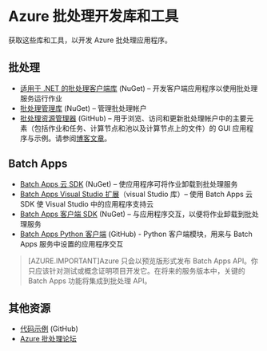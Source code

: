 <properties
	pageTitle="Azure 批处理开发库和工具 | Windows Azure"
	description="获取开发 Azure 批处理应用程序时所需的库和工具"
	services="batch"
	documentationCenter=""
	authors="dlepow"
	manager="timlt"
	editor=""/>

<tags
	ms.service="batch"
	ms.date="07/24/2015"
	wacn.date="08/13/2015"/>


# Azure 批处理开发库和工具
<p>获取这些库和工具，以开发 Azure 批处理应用程序。

## 批处理

+ [适用于 .NET 的批处理客户端库](http://www.nuget.org/packages/Azure.Batch/) (NuGet) – 开发客户端应用程序以使用批处理服务运行作业
+ [批处理管理库](http://www.nuget.org/packages/Microsoft.Azure.Management.Batch/) (NuGet) – 管理批处理帐户
+ [批处理资源管理器](https://github.com/Azure/azure-batch-samples/tree/master/CSharp/BatchExplorer) (GitHub) – 用于浏览、访问和更新批处理帐户中的主要元素（包括作业和任务、计算节点和池以及计算节点上的文件）的 GUI 应用程序与示例。请参阅[博客文章](http://blogs.technet.com/b/windowshpc/archive/2015/01/20/azure-batch-explorer-sample-walkthrough.aspx)。


## Batch Apps

+ [Batch Apps 云 SDK](http://www.nuget.org/packages/Microsoft.Azure.Batch.Apps.Cloud/1.1.1-preview) (NuGet) – 使应用程序可将作业卸载到批处理服务
+ [Batch Apps Visual Studio 扩展](https://visualstudiogallery.msdn.microsoft.com/8b294850-a0a5-43b0-acde-57a07f17826a)（visual Studio 库）– 使用 Batch Apps 云 SDK 使 Visual Studio 中的应用程序支持云
+ [Batch Apps 客户端 SDK](http://www.nuget.org/packages/Microsoft.Azure.Batch.Apps/2.3.0-preview) (NuGet) – 与应用程序交互，以便将作业卸载到批处理服务
+ [Batch Apps Python 客户端](https://github.com/Azure/azure-batch-apps-python) (GitHub) - Python 客户端模块，用来与 Batch Apps 服务中设置的应用程序交互

>[AZURE.IMPORTANT]Azure 只会以预览版形式发布 Batch Apps API。你只应该针对测试或概念证明项目开发它。在将来的服务版本中，关键的 Batch Apps 功能将集成到批处理 API。

## 其他资源

+ [代码示例](https://github.com/Azure/azure-batch-samples) (GitHub)
+ [Azure 批处理论坛](https://social.msdn.microsoft.com/forums/azure/home?forum=azurebatch)

<!--Anchors-->
[Batch]: #batch
[Batch Apps]: #batch-apps
[Additional resources]: #additional-resources

<!---HONumber=66-->